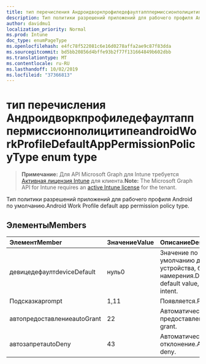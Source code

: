 ```yaml
---
title: тип перечисления Андроидворкпрофиледефаултапппермиссионполицитипе
description: Тип политики разрешений приложений для рабочего профиля Android по умолчанию.
author: davidmu1
localization_priority: Normal
ms.prod: Intune
doc_type: enumPageType
ms.openlocfilehash: e4fc78f522081c6e16d0278affa2ae9c87f83dda
ms.sourcegitcommit: bd5bb20856d4bffe93b2f77f131664849b602dbb
ms.translationtype: MT
ms.contentlocale: ru-RU
ms.lasthandoff: 10/02/2019
ms.locfileid: "37366813"
---
```

# <a name="androidworkprofiledefaultapppermissionpolicytype-enum-type"></a><span data-ttu-id="3c237-103">тип перечисления Андроидворкпрофиледефаултапппермиссионполицитипе</span><span class="sxs-lookup"><span data-stu-id="3c237-103">androidWorkProfileDefaultAppPermissionPolicyType enum type</span></span>

> <span data-ttu-id="3c237-104">**Примечание:** Для API Microsoft Graph для Intune требуется [Активная лицензия Intune](https://go.microsoft.com/fwlink/?linkid=839381) для клиента.</span><span class="sxs-lookup"><span data-stu-id="3c237-104">**Note:** The Microsoft Graph API for Intune requires an [active Intune license](https://go.microsoft.com/fwlink/?linkid=839381) for the tenant.</span></span>

<span data-ttu-id="3c237-105">Тип политики разрешений приложений для рабочего профиля Android по умолчанию.</span><span class="sxs-lookup"><span data-stu-id="3c237-105">Android Work Profile default app permission policy type.</span></span>

## <a name="members"></a><span data-ttu-id="3c237-106">Элементы</span><span class="sxs-lookup"><span data-stu-id="3c237-106">Members</span></span>
|<span data-ttu-id="3c237-107">Элемент</span><span class="sxs-lookup"><span data-stu-id="3c237-107">Member</span></span>|<span data-ttu-id="3c237-108">Значение</span><span class="sxs-lookup"><span data-stu-id="3c237-108">Value</span></span>|<span data-ttu-id="3c237-109">Описание</span><span class="sxs-lookup"><span data-stu-id="3c237-109">Description</span></span>|
|:---|:---|:---|
|<span data-ttu-id="3c237-110">девицедефаулт</span><span class="sxs-lookup"><span data-stu-id="3c237-110">deviceDefault</span></span>|<span data-ttu-id="3c237-111">нуль</span><span class="sxs-lookup"><span data-stu-id="3c237-111">0</span></span>|<span data-ttu-id="3c237-112">Значение по умолчанию для устройства, без намерения.</span><span class="sxs-lookup"><span data-stu-id="3c237-112">Device default value, no intent.</span></span>|
|<span data-ttu-id="3c237-113">Подсказка</span><span class="sxs-lookup"><span data-stu-id="3c237-113">prompt</span></span>|<span data-ttu-id="3c237-114">1,1</span><span class="sxs-lookup"><span data-stu-id="3c237-114">1</span></span>|<span data-ttu-id="3c237-115">Появляется.</span><span class="sxs-lookup"><span data-stu-id="3c237-115">Prompt.</span></span>|
|<span data-ttu-id="3c237-116">автопредоставление</span><span class="sxs-lookup"><span data-stu-id="3c237-116">autoGrant</span></span>|<span data-ttu-id="3c237-117">2</span><span class="sxs-lookup"><span data-stu-id="3c237-117">2</span></span>|<span data-ttu-id="3c237-118">Автоматическое предоставление.</span><span class="sxs-lookup"><span data-stu-id="3c237-118">Auto grant.</span></span>|
|<span data-ttu-id="3c237-119">автозапрет</span><span class="sxs-lookup"><span data-stu-id="3c237-119">autoDeny</span></span>|<span data-ttu-id="3c237-120">4</span><span class="sxs-lookup"><span data-stu-id="3c237-120">3</span></span>|<span data-ttu-id="3c237-121">Автоматическое отклонение.</span><span class="sxs-lookup"><span data-stu-id="3c237-121">Auto deny.</span></span>|




